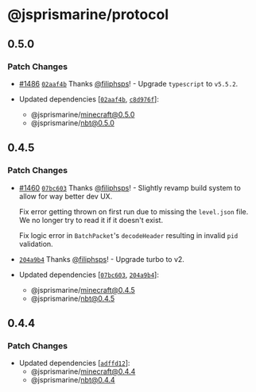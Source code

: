 # @jsprismarine/protocol

## 0.5.0

### Patch Changes

-   [#1486](https://github.com/JSPrismarine/JSPrismarine/pull/1486) [`02aaf4b`](https://github.com/JSPrismarine/JSPrismarine/commit/02aaf4b0082e76f4f438f59dacd373a04959df53) Thanks [@filiphsps](https://github.com/filiphsps)! - Upgrade `typescript` to `v5.5.2`.

-   Updated dependencies [[`02aaf4b`](https://github.com/JSPrismarine/JSPrismarine/commit/02aaf4b0082e76f4f438f59dacd373a04959df53), [`c8d976f`](https://github.com/JSPrismarine/JSPrismarine/commit/c8d976f627ef96deb9b2213561848f84214c07a1)]:
    -   @jsprismarine/minecraft@0.5.0
    -   @jsprismarine/nbt@0.5.0

## 0.4.5

### Patch Changes

-   [#1460](https://github.com/JSPrismarine/JSPrismarine/pull/1460) [`07bc603`](https://github.com/JSPrismarine/JSPrismarine/commit/07bc603b887eb5cf0b69646bd7799abd035a21fe) Thanks [@filiphsps](https://github.com/filiphsps)! - Slightly revamp build system to allow for way better dev UX.

    Fix error getting thrown on first run due to missing the `level.json`
    file. We no longer try to read it if it doesn't exist.

    Fix logic error in `BatchPacket`'s `decodeHeader` resulting in invalid
    `pid` validation.

-   [`204a9b4`](https://github.com/JSPrismarine/JSPrismarine/commit/204a9b4c142fe89d5d63e2f72ba3cb89f9b375e3) Thanks [@filiphsps](https://github.com/filiphsps)! - Upgrade turbo to v2.

-   Updated dependencies [[`07bc603`](https://github.com/JSPrismarine/JSPrismarine/commit/07bc603b887eb5cf0b69646bd7799abd035a21fe), [`204a9b4`](https://github.com/JSPrismarine/JSPrismarine/commit/204a9b4c142fe89d5d63e2f72ba3cb89f9b375e3)]:
    -   @jsprismarine/minecraft@0.4.5
    -   @jsprismarine/nbt@0.4.5

## 0.4.4

### Patch Changes

-   Updated dependencies [[`adffd12`](https://github.com/JSPrismarine/JSPrismarine/commit/adffd12b09d07dc878a2e01cd795c3056317946a)]:
    -   @jsprismarine/minecraft@0.4.4
    -   @jsprismarine/nbt@0.4.4
